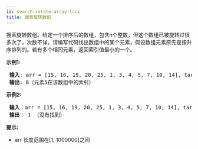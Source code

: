 ```yaml
---
id: search-rotate-array-lcci
title: 搜索旋转数组
---
```

搜索旋转数组。给定一个排序后的数组，包含n个整数，但这个数组已被旋转过很多次了，次数不详。请编写代码找出数组中的某个元素，假设数组元素原先是按升序排列的。若有多个相同元素，返回索引值最小的一个。

**示例1:**


<pre><strong> 输入</strong>: arr = [15, 16, 19, 20, 25, 1, 3, 4, 5, 7, 10, 14], target = 5<br/><strong> 输出</strong>: 8（元素5在该数组中的索引）<br/></pre>

**示例2:**


<pre><strong> 输入</strong>：arr = [15, 16, 19, 20, 25, 1, 3, 4, 5, 7, 10, 14], target = 11<br/><strong> 输出</strong>：-1 （没有找到）<br/></pre>

**提示:**

- arr 长度范围在[1, 1000000]之间